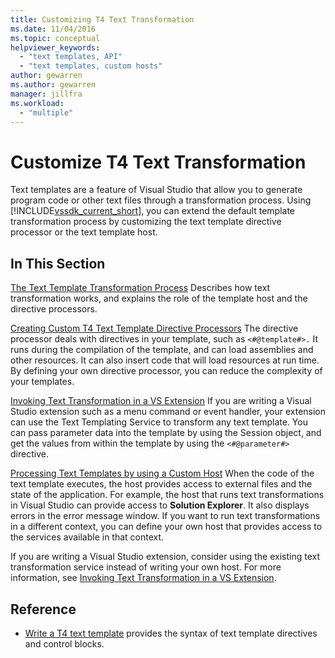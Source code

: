 ```yaml
---
title: Customizing T4 Text Transformation
ms.date: 11/04/2016
ms.topic: conceptual
helpviewer_keywords:
  - "text templates, API"
  - "text templates, custom hosts"
author: gewarren
ms.author: gewarren
manager: jillfra
ms.workload:
  - "multiple"
---
```

# Customize T4 Text Transformation

Text templates are a feature of Visual Studio that allow you to generate program code or other text files through a transformation process. Using [!INCLUDE[vssdk_current_short](../modeling/includes/vssdk_current_short_md.md)], you can extend the default template transformation process by customizing the text template directive processor or the text template host.

## In This Section

 [The Text Template Transformation Process](../modeling/the-text-template-transformation-process.md)
 Describes how text transformation works, and explains the role of the template host and the directive processors.

 [Creating Custom T4 Text Template Directive Processors](../modeling/creating-custom-t4-text-template-directive-processors.md)
 The directive processor deals with directives in your template, such as `<#@template#>.` It runs during the compilation of the template, and can load assemblies and other resources. It can also insert code that will load resources at run time. By defining your own directive processor, you can reduce the complexity of your templates.

 [Invoking Text Transformation in a VS Extension](../modeling/invoking-text-transformation-in-a-vs-extension.md)
 If you are writing a Visual Studio extension such as a menu command or event handler, your extension can use the Text Templating Service to transform any text template. You can pass parameter data into the template by using the Session object, and get the values from within the template by using the `<#@parameter#>` directive.

 [Processing Text Templates by using a Custom Host](../modeling/processing-text-templates-by-using-a-custom-host.md)
 When the code of the text template executes, the host provides access to external files and the state of the application. For example, the host that runs text transformations in Visual Studio can provide access to **Solution Explorer**. It also displays errors in the error message window. If you want to run text transformations in a different context, you can define your own host that provides access to the services available in that context.

 If you are writing a Visual Studio extension, consider using the existing text transformation service instead of writing your own host. For more information, see [Invoking Text Transformation in a VS Extension](../modeling/invoking-text-transformation-in-a-vs-extension.md).

## Reference

- [Write a T4 text template](../modeling/writing-a-t4-text-template.md) provides the syntax of text template directives and control blocks.